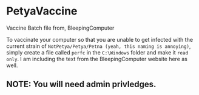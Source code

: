 # PetyaVaccine
Vaccine Batch file from, BleepingComputer

To vaccinate your computer so that you are unable to get infected with the current strain of `NotPetya/Petya/Petna (yeah, this naming is annoying)`, simply create a file called `perfc` in the `C:\Windows` folder and make it `read only`. I am including the text from the BleepingComputer website here as well. 

## NOTE: You will need admin privledges.  
